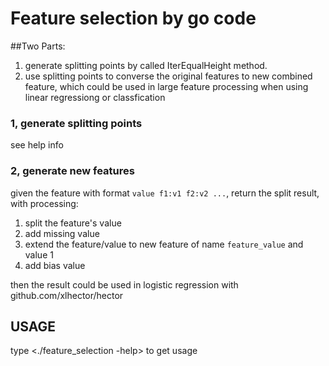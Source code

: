 # Feature selection by go code

##Two Parts:
1. generate splitting points by called IterEqualHeight method.
2. use splitting points to converse the original features to new combined feature, which could be used in large feature processing when using linear regressiong or classfication

### 1, generate splitting points
see help info

### 2, generate new features
given the feature with format `value f1:v1 f2:v2 ...`, return the split result, with processing:
1. split the feature's value
2. add missing value 
3. extend the feature/value to new feature of name `feature_value` and value 1
4. add bias value

then the result could be used in logistic regression with github.com/xlhector/hector

## USAGE
type <./feature_selection -help> to get usage
